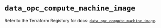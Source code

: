 # `data_opc_compute_machine_image`

Refer to the Terraform Registory for docs: [`data_opc_compute_machine_image`](https://www.terraform.io/docs/providers/opc/d/compute_machine_image).
